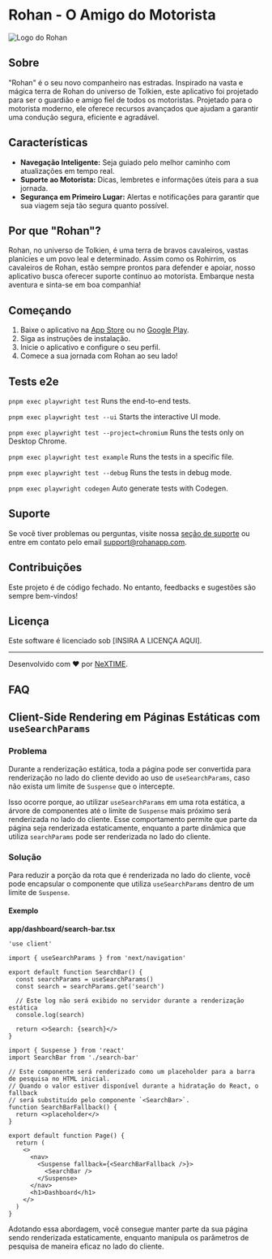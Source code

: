 # Rohan - O Amigo do Motorista

![Logo do Rohan](url-da-imagem-do-logo-aqui)

## Sobre

"Rohan" é o seu novo companheiro nas estradas. Inspirado na vasta e mágica terra de Rohan do universo de Tolkien, este aplicativo foi projetado para ser o guardião e amigo fiel de todos os motoristas. Projetado para o motorista moderno, ele oferece recursos avançados que ajudam a garantir uma condução segura, eficiente e agradável.

## Características

- **Navegação Inteligente:** Seja guiado pelo melhor caminho com atualizações em tempo real.
- **Suporte ao Motorista:** Dicas, lembretes e informações úteis para a sua jornada.
- **Segurança em Primeiro Lugar:** Alertas e notificações para garantir que sua viagem seja tão segura quanto possível.

## Por que "Rohan"?

Rohan, no universo de Tolkien, é uma terra de bravos cavaleiros, vastas planícies e um povo leal e determinado. Assim como os Rohirrim, os cavaleiros de Rohan, estão sempre prontos para defender e apoiar, nosso aplicativo busca oferecer suporte contínuo ao motorista. Embarque nesta aventura e sinta-se em boa companhia!

## Começando

1. Baixe o aplicativo na [App Store](url-da-app-store-aqui) ou no [Google Play](url-do-google-play-aqui).
2. Siga as instruções de instalação.
3. Inicie o aplicativo e configure o seu perfil.
4. Comece a sua jornada com Rohan ao seu lado!

## Tests e2e

`pnpm exec playwright test`
Runs the end-to-end tests.

`pnpm exec playwright test --ui`
Starts the interactive UI mode.

`pnpm exec playwright test --project=chromium`
Runs the tests only on Desktop Chrome.

`pnpm exec playwright test example`
Runs the tests in a specific file.

`pnpm exec playwright test --debug`
Runs the tests in debug mode.

`pnpm exec playwright codegen`
Auto generate tests with Codegen.

## Suporte

Se você tiver problemas ou perguntas, visite nossa [seção de suporte](url-da-seção-de-suporte-aqui) ou entre em contato pelo email [support@rohanapp.com](mailto:support@rohanapp.com).

## Contribuições

Este projeto é de código fechado. No entanto, feedbacks e sugestões são sempre bem-vindos!

## Licença

Este software é licenciado sob [INSIRA A LICENÇA AQUI].

---

Desenvolvido com ❤️ por [NeXTIME](url-do-seu-site-aqui).

## FAQ

## Client-Side Rendering em Páginas Estáticas com `useSearchParams`

### Problema

Durante a renderização estática, toda a página pode ser convertida para renderização no lado do cliente devido ao uso de `useSearchParams`, caso não exista um limite de `Suspense` que o intercepte.

Isso ocorre porque, ao utilizar `useSearchParams` em uma rota estática, a árvore de componentes até o limite de `Suspense` mais próximo será renderizada no lado do cliente. Esse comportamento permite que parte da página seja renderizada estaticamente, enquanto a parte dinâmica que utiliza `searchParams` pode ser renderizada no lado do cliente.

### Solução

Para reduzir a porção da rota que é renderizada no lado do cliente, você pode encapsular o componente que utiliza `useSearchParams` dentro de um limite de `Suspense`.

#### Exemplo

**app/dashboard/search-bar.tsx**

```tsx
'use client'

import { useSearchParams } from 'next/navigation'

export default function SearchBar() {
  const searchParams = useSearchParams()
  const search = searchParams.get('search')

  // Este log não será exibido no servidor durante a renderização estática
  console.log(search)

  return <>Search: {search}</>
}
```

```tsx
import { Suspense } from 'react'
import SearchBar from './search-bar'

// Este componente será renderizado como um placeholder para a barra de pesquisa no HTML inicial.
// Quando o valor estiver disponível durante a hidratação do React, o fallback
// será substituído pelo componente `<SearchBar>`.
function SearchBarFallback() {
  return <>placeholder</>
}

export default function Page() {
  return (
    <>
      <nav>
        <Suspense fallback={<SearchBarFallback />}>
          <SearchBar />
        </Suspense>
      </nav>
      <h1>Dashboard</h1>
    </>
  )
}
```

Adotando essa abordagem, você consegue manter parte da sua página sendo renderizada estaticamente, enquanto manipula os parâmetros de pesquisa de maneira eficaz no lado do cliente.
